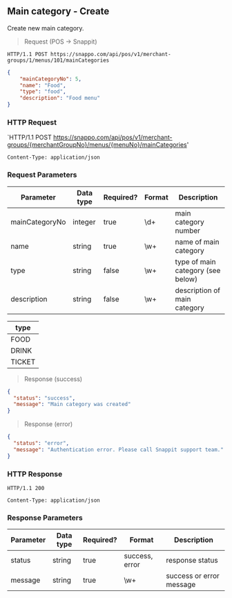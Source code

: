 ## Main category - Create

Create new main category.

> Request (POS -> Snappit)

```
HTTP/1.1 POST https://snappo.com/api/pos/v1/merchant-groups/1/menus/101/mainCategories
```

```json
{
    "mainCategoryNo": 5,
    "name": "Food",
    "type": "food",
    "description": "Food menu"
}
```

### HTTP Request

`HTTP/1.1 POST https://snappo.com/api/pos/v1/merchant-groups/{merchantGroupNo}/menus/{menuNo}/mainCategories'

`Content-Type: application/json`

### Request Parameters

Parameter | Data type | Required? | Format | Description
--------- | --------- | --------- | ------ | -----------
mainCategoryNo | integer | true | \d+ | main category number
name | string | true | \w+ | name of main category
type | string | false | \w+ | type of main category (see below)
description | string | false | \w+ | description of main category

type |
---- |
FOOD |
DRINK |
TICKET |

> Response (success)

```json
{
  "status": "success",
  "message": "Main category was created"
}
```

> Response (error)

```json
{
  "status": "error",
  "message": "Authentication error. Please call Snappit support team."
}
```

### HTTP Response

`HTTP/1.1 200`

`Content-Type: application/json`

### Response Parameters

Parameter | Data type | Required? | Format | Description
--------- | --------- | --------- | ------ | -----------
status | string | true | success, error | response status
message | string | true | \w+ | success or error message
